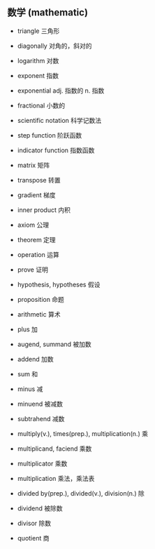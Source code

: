 ## 数学 (mathematic)

- triangle 三角形
- diagonally 对角的，斜对的
- logarithm 对数
- exponent 指数
- exponential adj. 指数的 n. 指数
- fractional 小数的
- scientific notation 科学记数法
- step function 阶跃函数
- indicator function 指数函数
- matrix 矩阵
- transpose 转置
- gradient 梯度
- inner product 内积

- axiom 公理
- theorem 定理
- operation 运算
- prove 证明
- hypothesis, hypotheses 假设
- proposition 命题
- arithmetic 算术
- plus 加
- augend, summand 被加数
- addend 加数
- sum 和
- minus 减
- minuend 被减数
- subtrahend 减数
- multiply(v.), times(prep.), multiplication(n.) 乘
- multiplicand, faciend 乘数
- multiplicator 乘数
- multiplication 乘法，乘法表
- divided by(prep.), divided(v.), division(n.) 除
- dividend 被除数
- divisor 除数
- quotient 商
